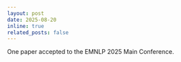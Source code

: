 ```yaml
---
layout: post
date: 2025-08-20
inline: true
related_posts: false
---
```


One paper accepted to the EMNLP 2025 Main Conference.